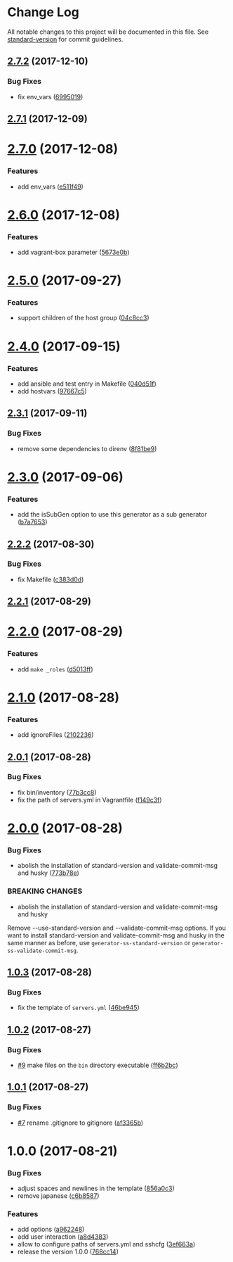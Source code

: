 # Change Log

All notable changes to this project will be documented in this file. See [standard-version](https://github.com/conventional-changelog/standard-version) for commit guidelines.

<a name="2.7.2"></a>
## [2.7.2](https://github.com/suzuki-shunsuke/generator-ss-ansible-playbook/compare/v2.7.1...v2.7.2) (2017-12-10)


### Bug Fixes

* fix env_vars ([6995019](https://github.com/suzuki-shunsuke/generator-ss-ansible-playbook/commit/6995019))



<a name="2.7.1"></a>
## [2.7.1](https://github.com/suzuki-shunsuke/generator-ss-ansible-playbook/compare/v2.7.0...v2.7.1) (2017-12-09)



<a name="2.7.0"></a>
# [2.7.0](https://github.com/suzuki-shunsuke/generator-ss-ansible-playbook/compare/v2.6.0...v2.7.0) (2017-12-08)


### Features

* add env_vars ([e511f49](https://github.com/suzuki-shunsuke/generator-ss-ansible-playbook/commit/e511f49))



<a name="2.6.0"></a>
# [2.6.0](https://github.com/suzuki-shunsuke/generator-ss-ansible-playbook/compare/v2.5.0...v2.6.0) (2017-12-08)


### Features

* add vagrant-box parameter ([5673e0b](https://github.com/suzuki-shunsuke/generator-ss-ansible-playbook/commit/5673e0b))



<a name="2.5.0"></a>
# [2.5.0](https://github.com/suzuki-shunsuke/generator-ss-ansible-playbook/compare/v2.4.0...v2.5.0) (2017-09-27)


### Features

* support children of the host group ([04c8cc3](https://github.com/suzuki-shunsuke/generator-ss-ansible-playbook/commit/04c8cc3))



<a name="2.4.0"></a>
# [2.4.0](https://github.com/suzuki-shunsuke/generator-ss-ansible-playbook/compare/v2.3.1...v2.4.0) (2017-09-15)


### Features

* add ansible and test entry in Makefile ([040d51f](https://github.com/suzuki-shunsuke/generator-ss-ansible-playbook/commit/040d51f))
* add hostvars ([97667c5](https://github.com/suzuki-shunsuke/generator-ss-ansible-playbook/commit/97667c5))



<a name="2.3.1"></a>
## [2.3.1](https://github.com/suzuki-shunsuke/generator-ss-ansible-playbook/compare/v2.3.0...v2.3.1) (2017-09-11)


### Bug Fixes

* remove some dependencies to direnv ([8f81be9](https://github.com/suzuki-shunsuke/generator-ss-ansible-playbook/commit/8f81be9))



<a name="2.3.0"></a>
# [2.3.0](https://github.com/suzuki-shunsuke/generator-ss-ansible-playbook/compare/v2.2.2...v2.3.0) (2017-09-06)


### Features

* add the isSubGen option to use this generator as a sub generator ([b7a7653](https://github.com/suzuki-shunsuke/generator-ss-ansible-playbook/commit/b7a7653))



<a name="2.2.2"></a>
## [2.2.2](https://github.com/suzuki-shunsuke/generator-ss-ansible-playbook/compare/v2.2.1...v2.2.2) (2017-08-30)


### Bug Fixes

* fix Makefile ([c383d0d](https://github.com/suzuki-shunsuke/generator-ss-ansible-playbook/commit/c383d0d))



<a name="2.2.1"></a>
## [2.2.1](https://github.com/suzuki-shunsuke/generator-ss-ansible-playbook/compare/v2.2.0...v2.2.1) (2017-08-29)



<a name="2.2.0"></a>
# [2.2.0](https://github.com/suzuki-shunsuke/generator-ss-ansible-playbook/compare/v2.1.0...v2.2.0) (2017-08-29)


### Features

* add `make _roles` ([d5013ff](https://github.com/suzuki-shunsuke/generator-ss-ansible-playbook/commit/d5013ff))



<a name="2.1.0"></a>
# [2.1.0](https://github.com/suzuki-shunsuke/generator-ss-ansible-playbook/compare/v2.0.1...v2.1.0) (2017-08-28)


### Features

* add ignoreFiles ([2102236](https://github.com/suzuki-shunsuke/generator-ss-ansible-playbook/commit/2102236))



<a name="2.0.1"></a>
## [2.0.1](https://github.com/suzuki-shunsuke/generator-ss-ansible-playbook/compare/v2.0.0...v2.0.1) (2017-08-28)


### Bug Fixes

* fix bin/inventory ([77b3cc8](https://github.com/suzuki-shunsuke/generator-ss-ansible-playbook/commit/77b3cc8))
* fix the path of servers.yml in Vagrantfile ([f149c3f](https://github.com/suzuki-shunsuke/generator-ss-ansible-playbook/commit/f149c3f))



<a name="2.0.0"></a>
# [2.0.0](https://github.com/suzuki-shunsuke/generator-ss-ansible-playbook/compare/v1.0.3...v2.0.0) (2017-08-28)


### Bug Fixes

* abolish the installation of standard-version and validate-commit-msg and husky ([773b78e](https://github.com/suzuki-shunsuke/generator-ss-ansible-playbook/commit/773b78e))


### BREAKING CHANGES

* abolish the installation of standard-version and validate-commit-msg and husky

Remove --use-standard-version and --validate-commit-msg options.
If you want to install standard-version and validate-commit-msg and
husky in the same manner as before,
use `generator-ss-standard-version` or `generator-ss-validate-commit-msg`.



<a name="1.0.3"></a>
## [1.0.3](https://github.com/suzuki-shunsuke/generator-ss-ansible-playbook/compare/v1.0.2...v1.0.3) (2017-08-28)


### Bug Fixes

* fix the template of `servers.yml` ([46be945](https://github.com/suzuki-shunsuke/generator-ss-ansible-playbook/commit/46be945))



<a name="1.0.2"></a>
## [1.0.2](https://github.com/suzuki-shunsuke/generator-ss-ansible-playbook/compare/v1.0.1...v1.0.2) (2017-08-27)


### Bug Fixes

* [#9](https://github.com/suzuki-shunsuke/generator-ss-ansible-playbook/issues/9) make files on the `bin` directory executable ([ff6b2bc](https://github.com/suzuki-shunsuke/generator-ss-ansible-playbook/commit/ff6b2bc))



<a name="1.0.1"></a>
## [1.0.1](https://github.com/suzuki-shunsuke/generator-ss-ansible-playbook/compare/v1.0.0...v1.0.1) (2017-08-27)


### Bug Fixes

* [#7](https://github.com/suzuki-shunsuke/generator-ss-ansible-playbook/issues/7) rename .gitignore to gitignore ([af3365b](https://github.com/suzuki-shunsuke/generator-ss-ansible-playbook/commit/af3365b))



<a name="1.0.0"></a>
# 1.0.0 (2017-08-21)


### Bug Fixes

* adjust spaces and newlines in the template ([856a0c3](https://github.com/suzuki-shunsuke/generator-ss-ansible-playbook/commit/856a0c3))
* remove japanese ([c6b8587](https://github.com/suzuki-shunsuke/generator-ss-ansible-playbook/commit/c6b8587))


### Features

* add options ([a962248](https://github.com/suzuki-shunsuke/generator-ss-ansible-playbook/commit/a962248))
* add user interaction ([a8d4383](https://github.com/suzuki-shunsuke/generator-ss-ansible-playbook/commit/a8d4383))
* allow to configure paths of servers.yml and sshcfg ([3ef663a](https://github.com/suzuki-shunsuke/generator-ss-ansible-playbook/commit/3ef663a))
* release the version 1.0.0 ([768cc14](https://github.com/suzuki-shunsuke/generator-ss-ansible-playbook/commit/768cc14))
